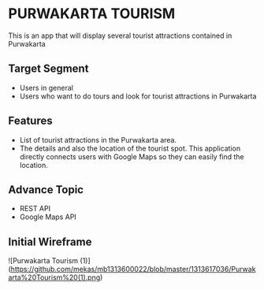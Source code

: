 # PURWAKARTA TOURISM

This is an app that will display several tourist attractions contained in Purwakarta

## Target Segment
- Users in general
- Users who want to do tours and look for tourist attractions in Purwakarta

## Features
- List of tourist attractions in the Purwakarta area. 
- The details and also the location of the tourist spot. This application directly connects users with Google Maps so they can easily find the location.

## Advance Topic
- REST API
- Google Maps API

## Initial Wireframe
![Purwakarta Tourism (1)] (https://github.com/mekas/mb1313600022/blob/master/1313617036/Purwakarta%20Tourism%20(1).png)
